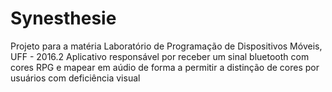 # Synesthesie

Projeto para a matéria Laboratório de Programação de Dispositivos Móveis, UFF - 2016.2
Aplicativo responsável por receber um sinal bluetooth com cores RPG e mapear em aúdio de forma a permitir a distinção de cores por usuários com deficiência visual
